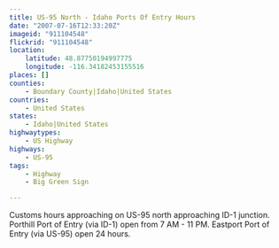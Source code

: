 ```yaml
---
title: US-95 North - Idaho Ports Of Entry Hours
date: "2007-07-16T12:33:20Z"
imageid: "911104548"
flickrid: "911104548"
location:
    latitude: 48.87750194997775
    longitude: -116.34182453155516
places: []
counties:
    - Boundary County|Idaho|United States
countries:
    - United States
states:
    - Idaho|United States
highwaytypes:
    - US Highway
highways:
    - US-95
tags:
    - Highway
    - Big Green Sign

---
```

Customs hours approaching on US-95 north approaching ID-1 junction.  Porthill Port of Entry (via ID-1) open from 7 AM - 11 PM.  Eastport Port of Entry (via US-95) open 24 hours.